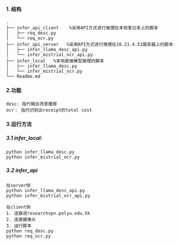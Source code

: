 #### 1. 结构
~~~
.
├── infer_api_client    %采用API方式进行推理在本地笔记本上的脚本
│   ├── req_desc.py
│   └── req_ocr.py
├── infer_api_server   %采用API方式进行推理在10.21.4.51服务器上的脚本
│   ├── infer_llama_desc_api.py
│   └── infer_mistrial_ocr_api.py
├── infer_local   %本地直接模型推理的脚本
│   ├── infer_llama_desc.py
│   └── infer_mistrial_ocr.py
└── Readme.md

~~~

#### 2.功能
~~~
desc: 指代输出场景播报
ocr： 指代识别出receipt的total cost
~~~

#### 3.运行方法
##### 3.1 infer_local:
~~~
python infer_llama_desc.py
python infer_mistrial_ocr.py
~~~

##### 3.2 infer_api
~~~
在server侧
python infer_llama_desc_api.py
python infer_mistrial_ocr_api.py
~~~

~~~
在client侧
1. 连接进researchvpn.polyu.edu.hk
2. 连接摄像头
3. 运行脚本
python req_desc.py
python req_ocr.py
~~~
